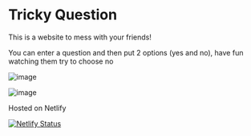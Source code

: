 # Tricky Question

This is a website to mess with your friends!

You can enter a question and then put 2 options (yes and no), have fun watching them try to choose no

![image](https://user-images.githubusercontent.com/78442505/164939026-b61fb9f9-d6e0-46fb-bce6-2e6c4edb2d21.png)

![image](https://user-images.githubusercontent.com/78442505/164939075-e70ee008-9513-4e68-a421-a65cfe80259b.png)

Hosted on Netlify

[![Netlify Status](https://api.netlify.com/api/v1/badges/ef610699-f3b7-4d62-a74f-e998c9445d5f/deploy-status)](https://app.netlify.com/sites/trickyquestion/deploys)
